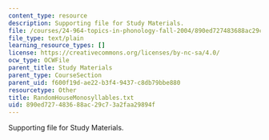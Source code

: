 ```yaml
---
content_type: resource
description: Supporting file for Study Materials.
file: /courses/24-964-topics-in-phonology-fall-2004/890ed727483688ac29c73a2faa29894f_RandomHouseMonosyllables.txt
file_type: text/plain
learning_resource_types: []
license: https://creativecommons.org/licenses/by-nc-sa/4.0/
ocw_type: OCWFile
parent_title: Study Materials
parent_type: CourseSection
parent_uid: f600f19d-ae22-b3f4-9437-c8db79bbe880
resourcetype: Other
title: RandomHouseMonosyllables.txt
uid: 890ed727-4836-88ac-29c7-3a2faa29894f
---
```

Supporting file for Study Materials.